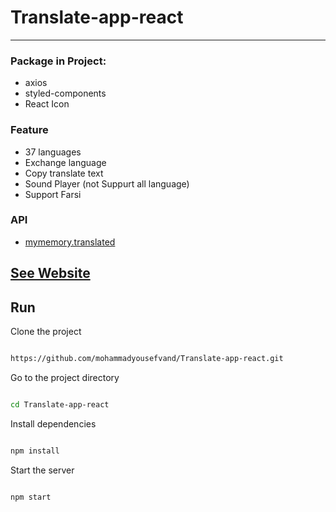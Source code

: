 # Translate-app-react
-----
### Package in Project:
- axios
- styled-components
- React Icon

### Feature 
- 37 languages
- Exchange language
- Copy translate text
- Sound Player (not Suppurt all language)
- Support Farsi

### API
- [mymemory.translated](https://www.google.com/url?sa=t&rct=j&q=&esrc=s&source=web&cd=&cad=rja&uact=8&ved=2ahUKEwjR6tSYh_r3AhWfgv0HHfyzA_IQFnoECAUQAQ&url=https%3A%2F%2Fmymemory.translated.net%2F&usg=AOvVaw1LzksgzZ-xHdkVqIvlvwIk)

## [See Website](https://translate-app-react.netlify.app/)

##  Run 

Clone the project

```bash

https://github.com/mohammadyousefvand/Translate-app-react.git

```

Go to the project directory

```bash

cd Translate-app-react

```

Install dependencies

```bash

npm install

```

Start the server

```bash

npm start

```
